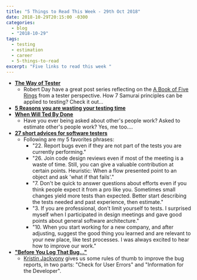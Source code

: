 ```yaml
---
title: "5 Things to Read This Week - 29th Oct 2018"
date: 2018-10-29T20:15:00 -0300
categories:
  - blog
  - "2018-10-29"
tags:
  - testing
  - estimation 
  - career
  - 5-things-to-read
excerpt: "Five links to read this week "
---
```


- **[The Way of Tester](https://probetesting700171536.wordpress.com/2018/10/02/the-way-of-the-tester/)**
  - Robert Day have a great post series reflecting on the [A Book of Five Rings](https://en.wikipedia.org/wiki/The_Book_of_Five_Rings) from a tester perspective. How 7 Samurai principles can be applied to testing? Check it out...
- **[5 Reasons you are wasting your testing time](https://qablog.practitest.com/5-reasons-you-are-wasting-your-testing-time/)**
- **[When Will Ted By Done](http://dilbert.com/strip/2018-10-20)**
  - Have you ever being asked about other's people work? Asked to estimate other's people work? Yes, me too....
- **[27 short advices for software testers](https://www.testerschoice.pro/single-post/2018/10/20/27-short-advices-for-software-testers)**
  - Following are my 5 favorites phrases:
    - "22. Report bugs even if they are not part of the tests you are currently performing."
    - "26. Join code design reviews even if most of the meeting is a waste of time. Still, you can give a valuable contribution at certain points. Heuristic: When a flow presented point to an object and ask 'what if that fails'."
    - "7. Don't be quick to answer questions about efforts even if you think people expect it from a pro like you. Sometimes small changes yield more tests than expected. Better start describing the tests needed and past experience, then estimate."
    - "3. If you are professional, don't limit yourself to tests. I surprised myself when I participated in design meetings and gave good points about general software architecture."
    - "10. When you start working for a new company, and after adjusting, suggest the good thing you learned and are relevant to your new place, like test processes. I was always excited to hear how to improve our work."
- **["Before You Log That Bug..."](http://thethinkingtester.blogspot.com/2018/10/before-you-log-that-bug.html)**
  - [Kristin Jackvony](https://twitter.com/kristinjackvony) gives us some rules of thumb to improve the bug reports, in two parts: "Check for User Errors" and "Information for the Developer".
